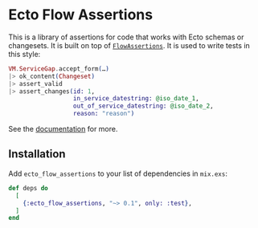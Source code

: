 # Ecto Flow Assertions

This is a library of assertions for code that works with Ecto schemas
or changesets. It is built on top of
[`FlowAssertions`](https://hex.pm/packages/ecto_flow_assertions). It
is used to write tests in this style:

```elixir
VM.ServiceGap.accept_form(…)
|> ok_content(Changeset) 
|> assert_valid
|> assert_changes(id: 1,
                  in_service_datestring: @iso_date_1,
                  out_of_service_datestring: @iso_date_2,
                  reason: "reason")
```                  

See the [documentation](https://hexdocs.pm/ecto_flow_assertions/FlowAssertions.Ecto.html) for more.

## Installation

Add `ecto_flow_assertions` to your list of dependencies in `mix.exs`:

```elixir
def deps do
  [
    {:ecto_flow_assertions, "~> 0.1", only: :test},
  ]
end
```


